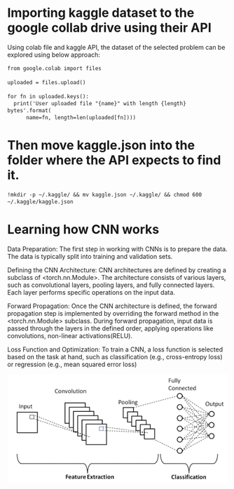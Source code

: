 # Importing kaggle dataset to the google collab drive using their API
Using colab file and kaggle API, the dataset of the selected problem can be explored using below approach:
```
from google.colab import files

uploaded = files.upload()

for fn in uploaded.keys():
  print('User uploaded file "{name}" with length {length} bytes'.format(
      name=fn, length=len(uploaded[fn])))
```
# Then move kaggle.json into the folder where the API expects to find it.
```
!mkdir -p ~/.kaggle/ && mv kaggle.json ~/.kaggle/ && chmod 600 ~/.kaggle/kaggle.json
```

# Learning how CNN works
Data Preparation: 
The first step in working with CNNs is to prepare the data. The data is typically split into training and validation sets.

Defining the CNN Architecture: 
CNN architectures are defined by creating a subclass of <torch.nn.Module>. The architecture consists of various layers, such as convolutional layers, pooling layers, and fully connected layers. 
Each layer performs specific operations on the input data.

Forward Propagation: 
Once the CNN architecture is defined, the forward propagation step is implemented by overriding the forward method in the <torch.nn.Module> subclass. 
During forward propagation, input data is passed through the layers in the defined order, applying operations like convolutions, non-linear activations(RELU).

Loss Function and Optimization: 
To train a CNN, a loss function is selected based on the task at hand, such as classification (e.g., cross-entropy loss) or regression (e.g., mean squared error loss)



![Image of CNN](images/image.png)
